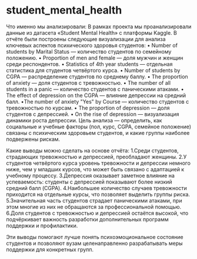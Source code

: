 # student_mental_health
Что именно мы анализировали:
В рамках проекта мы проанализировали данные из датасета «Student Mental Health» с платформы Kaggle.
В отчёте были построены следующие визуализации для анализа ключевых аспектов психического здоровья студентов:
•  Number of students by Marital Status — количество студентов по семейному положению.
•  Proportion of men and female — доля мужчин и женщин среди респондентов.
•  Statistics of 4th year students — отдельная статистика для студентов четвёртого курса.
•  Number of students by CGPA — распределение студентов по среднему баллу.
•  The proportion of anxiety — доля студентов с тревожностью.
•  The number of all students in a panic — количество студентов с паническими атаками.
•  The effect of depression on the CGPA — влияние депрессии на средний балл.
•The number of anxiety "Yes" by Course — количество студентов с тревожностью по курсам.
•  The proportion of depression — доля студентов с депрессией.
•  On the rise of depression — визуализация динамики роста депрессии.
Цель анализа — определить, как социальные и учебные факторы (пол, курс, CGPA, семейное положение) связаны с психическим здоровьем студентов, и какие группы наиболее подвержены рискам.



Какие выводы можно сделать на основе отчёта:
1.Среди студентов, страдающих тревожностью и депрессией, преобладают женщины.
2.У студентов четвёртого курса уровень тревожности и депрессии немного ниже, чем у младших курсов, что может быть связано с адаптацией к учебному процессу.
3.Депрессия оказывает заметное влияние на успеваемость: студенты с депрессией показывают более низкий средний балл (CGPA).
4.Наибольшее количество случаев тревожности приходится на отдельные курсы, что позволяет выделить группы риска.
5.Значительная часть студентов страдает паническими атаками, при этом многие из них не обращаются за профессиональной помощью.
6.Доля студентов с тревожностью и депрессией остаётся высокой, что подчёркивает важность разработки дополнительных программ поддержки и профилактики.

Эти выводы помогают лучше понять психоэмоциональное состояние студентов и позволяют вузам целенаправленно разрабатывать меры поддержки для конкретных групп.
